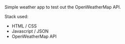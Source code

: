 Simple weather app to test out the OpenWeatherMap API. 

Stack used:
- HTML / CSS
- Javascript / JSON
- OpenWeatherMap API
